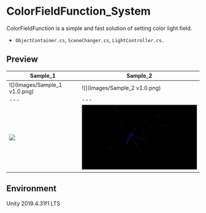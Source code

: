 # ColorFieldFunction_System
ColorFieldFunction is a simple and fast solution of setting color light field.

* `ObjectContainer.cs`, `SceneChanger.cs`, `LightController.cs`.

## Preview

| Sample_1  | Sample_2  |
|---|---|
|  ![](Images/Sample_1 v1.0.png) | ![](Images/Sample_2 v1.0.png)  |
|---|---|
|  ![](Images/Sample_1.gif) | ![](Images/Sample_2.gif)  |



## Environment
Unity 2019.4.31f1 LTS

